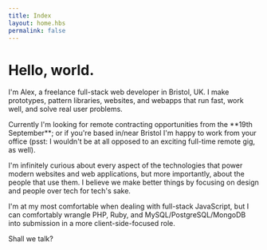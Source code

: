 ```yaml
---
title: Index
layout: home.hbs
permalink: false
---
```


<h1 class="f-subheadline tracked-tight ttu mb1 mt1">Hello, world.</h1>

<p class="f3">I'm Alex, a freelance full-stack web developer in Bristol, UK. I make prototypes, pattern libraries, websites, and webapps that run fast, work well, and solve real user problems.</p>

<div class="measure lh-copy f4">

<p>Currently I'm looking for remote contracting opportunities from the **19th September**; or if you're based in/near Bristol I'm happy to work from your office (psst: I wouldn't be at all opposed to an exciting full-time remote gig, as well).</p>

<p>I'm infinitely curious about every aspect of the technologies that power modern websites and web applications, but more importantly, about the people that use them. I believe we make better things by focusing on design and people over tech for tech's sake.</p>

<p>I'm at my most comfortable when dealing with full-stack JavaScript, but I can comfortably wrangle PHP, Ruby, and MySQL/PostgreSQL/MongoDB into submission in a more client-side-focused role.</p>

<p>Shall we talk?</p>

</div>

